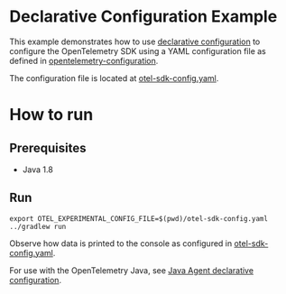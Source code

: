 # Declarative Configuration Example

This example demonstrates how to use [declarative configuration](https://opentelemetry.io/docs/specs/otel/configuration/#declarative-configuration) to configure the OpenTelemetry SDK using a YAML configuration file as defined in [opentelemetry-configuration](https://github.com/open-telemetry/opentelemetry-configuration).

The configuration file is located at [otel-sdk-config.yaml](./otel-sdk-config.yaml).

# How to run

## Prerequisites

* Java 1.8

## Run

```shell script
export OTEL_EXPERIMENTAL_CONFIG_FILE=$(pwd)/otel-sdk-config.yaml
../gradlew run
```

Observe how data is printed to the console as configured in [otel-sdk-config.yaml](./otel-sdk-config.yaml).

For use with the OpenTelemetry Java, see [Java Agent declarative configuration](../javaagent/README.md#declarative-configuration).
